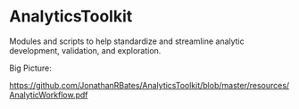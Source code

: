 # AnalyticsToolkit
Modules and scripts to help standardize and streamline analytic development, validation, and exploration.

Big Picture:

https://github.com/JonathanRBates/AnalyticsToolkit/blob/master/resources/AnalyticWorkflow.pdf
